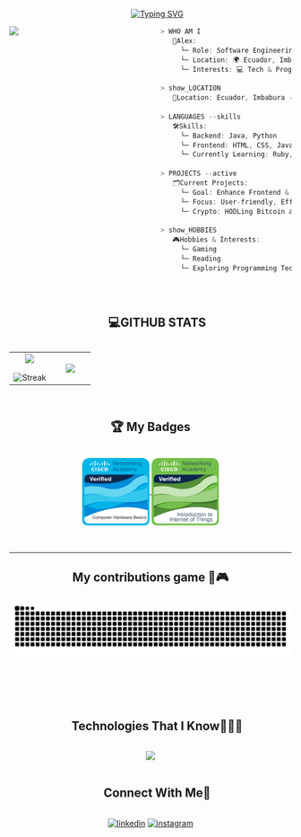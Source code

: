 <div id="user-content-toc">
  <ul align="center">
    <a href="https://git.io/typing-svg"><img src="https://readme-typing-svg.herokuapp.com?font=Fira+Code&weight=500&size=32&pause=1000&color=F7F7F7&width=435&lines=Hi+%F0%9F%91%8B%2C+I'm+Alex" alt="Typing SVG" /></a>
  </ul>
</div>



<img align="left" src="https://images-wixmp-ed30a86b8c4ca887773594c2.wixmp.com/f/8c52d74c-182c-4089-a9c2-4a742f1f4ebd/dgmixju-50e310d7-2c08-4fb0-97b2-c86cd52efdd3.jpg/v1/fit/w_512,h_512,q_70,strp/light_study__ai__by_ghost999919_dgmixju-375w-2x.jpg?token=eyJ0eXAiOiJKV1QiLCJhbGciOiJIUzI1NiJ9.eyJzdWIiOiJ1cm46YXBwOjdlMGQxODg5ODIyNjQzNzNhNWYwZDQxNWVhMGQyNmUwIiwiaXNzIjoidXJuOmFwcDo3ZTBkMTg4OTgyMjY0MzczYTVmMGQ0MTVlYTBkMjZlMCIsIm9iaiI6W1t7ImhlaWdodCI6Ijw9NTEyIiwicGF0aCI6IlwvZlwvOGM1MmQ3NGMtMTgyYy00MDg5LWE5YzItNGE3NDJmMWY0ZWJkXC9kZ21peGp1LTUwZTMxMGQ3LTJjMDgtNGZiMC05N2IyLWM4NmNkNTJlZmRkMy5qcGciLCJ3aWR0aCI6Ijw9NTEyIn1dXSwiYXVkIjpbInVybjpzZXJ2aWNlOmltYWdlLm9wZXJhdGlvbnMiXX0.p8gcc5sJwuJXfN29N41y8qUWR1VTG0faJKF_uLyf4H8" width="270px"/>

```csharp
> WHO AM I
   👤Alex:
     └─ Role: Software Engineering Student
     └─ Location: 🌍 Ecuador, Imbabura - Ibarra
     └─ Interests: 💻 Tech & Programming

> show_LOCATION
   📍Location: Ecuador, Imbabura - Ibarra

> LANGUAGES --skills
   🛠️Skills:
     └─ Backend: Java, Python
     └─ Frontend: HTML, CSS, JavaScript
     └─ Currently Learning: Ruby, React

> PROJECTS --active
   🗂️Current Projects:
     └─ Goal: Enhance Frontend & Backend Skills
     └─ Focus: User-friendly, Efficient Applications
     └─ Crypto: HODLing Bitcoin and exploring trading strategies

> show_HOBBIES
   🎮Hobbies & Interests:
     └─ Gaming
     └─ Reading
     └─ Exploring Programming Techniques
```

<br>
<div id="user-content-toc">
  <ul align="center">
    <summary><h2 style="display: inline-block"> 💻GITHUB STATS </h2></summary>
  </ul>
</div>

<p align="center">
<table align="center">
<tr border="none">
<td width="50%" align="center">
  
  <img align="center" src="https://github-readme-stats.vercel.app/api?username=AlexEspinoza2005&theme=radical&show_icons=true&count_private=true" />
  <br></br>
  <img title="🔥 Get streak stats for your profile at git.io/streak-stats" alt="Streak" src="https://github-readme-streak-stats.herokuapp.com/?user=AlexEspinoza2005&theme=radical&hide_border=false" /> 
</td>

<td width="50%" align="center">
  <img align="center" src="https://github-readme-stats.anuraghazra1.vercel.app/api/top-langs/?username=AlexEspinoza2005&theme=radical&hide_border=false&no-bg=true&no-frame=true&langs_count=10"/>
  </td>
</tr>
</table>
<br>

<div>
    <h2 align = "center"> 🏆 My Badges </h2>

</div>

<br>

<div align="center">
<a href="https://www.credly.com/badges/72a650eb-048f-4ccb-9cb8-671f9e0f0f02/public_url" target="_blank">
    <img align="center" src="badges/computer-hardware-basics.png" height="120px" width="120px" />
</a>

<a href="https://www.credly.com/badges/0db7ea16-7e31-4cdb-accb-a3bb5fbce010/public_url" target="_blank">
    <img align="center" src="badges/introduction-to-iot.png" height="120px" width="120px" />
</a>


    
</div>
<br>
<br>
<hr>
<h2 align="center"> My contributions game 🐍🎮

![snake gif](https://github.com/AlexEspinoza2005/AlexEspinoza2005/blob/output/github-contribution-grid-snake-dark.svg)

<br> </h2>
<div id="user-content-toc">
  <ul align="center">
    <summary><h2 style="display: inline-block">Technologies That I Know👨🏻‍💻</h2></summary>
  </ul>
</div>

<p align="center">
  <a href="https://skillicons.dev">
    <img src="https://skillicons.dev/icons?i=git,css,github,html,java,py,vscode&perline=14" />
  </a>
</p>

<div id="user-content-toc">
  <ul align="center">
    <summary><h2 style="display: inline-block">Connect With Me🤝</h2></summary>
  </ul>
</div>

<p align="center">
<a href="https://www.linkedin.com/in/alex-anthony-espinoza-cang%C3%A1s-53530824b/" target="blank"><img align="center" src="https://user-images.githubusercontent.com/88904952/234979284-68c11d7f-1acc-4f0c-ac78-044e1037d7b0.png" alt="linkedin" height="50" width="50" /></a>
<a href="https://www.instagram.com/alex_espinoza.9/" target="blank"><img align="center" src="https://user-images.githubusercontent.com/88904952/234981169-2dd1e58f-4b7e-468c-8213-034ba62156c3.png" alt="instagram" height="50" width="50" /></a>
</p>
